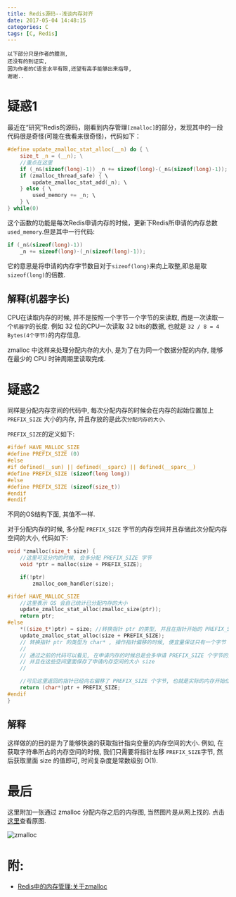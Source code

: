 ```yaml
---
title: Redis源码--浅谈内存对齐
date: 2017-05-04 14:48:15
categories: C 
tags: [C, Redis]
---
```


 ```
 以下部分只是作者的臆测,
 还没有的到证实,
 因为作者的C语言水平有限,还望有高手能够出来指导,
 谢谢..
 ```

# 疑惑1
最近在“研究”Redis的源码，刚看到内存管理`[zmalloc]`的部分，发现其中的一段代码很是奇怪(可能在我看来很奇怪)，代码如下：

```c
#define update_zmalloc_stat_alloc(__n) do { \
    size_t _n = (__n); \
    //重点在这里
    if (_n&(sizeof(long)-1)) _n += sizeof(long)-(_n&(sizeof(long)-1)); \
    if (zmalloc_thread_safe) { \
        update_zmalloc_stat_add(_n); \
    } else { \
        used_memory += _n; \
    } \
} while(0)
```

这个函数的功能是每次Redis申请内存的时候，更新下Redis所申请的内存总数`used_memory`.但是其中一行代码:

```c
if (_n&(sizeof(long)-1)) 
    _n += sizeof(long)-(_n(sizeof(long)-1));
```
它的意思是将申请的内存字节数目对于`sizeof(long)`来向上取整,即总是取`sizeof(long)`的倍数.

## 解释(机器字长)
CPU在读取内存的时候, 并不是按照一个字节一个字节的来读取, 而是一次读取一个`机器字`的长度. 例如 32 位的CPU一次读取 32 bits的数据, 也就是 `32 / 8 = 4 Bytes(4个字节)`的内存信息.

zmalloc 中这样来处理分配内存的大小, 是为了在为同一个数据分配的内存, 能够在最少的 CPU 时钟周期里读取完成.

# 疑惑2
同样是分配内存空间的代码中, 每次分配内存的时候会在内存的起始位置加上 `PREFIX_SIZE` 大小的内存, 并且存放的是此次`分配内存的大小`.

`PREFIX_SIZE`的定义如下:

```C
#ifdef HAVE_MALLOC_SIZE
#define PREFIX_SIZE (0)
#else
#if defined(__sun) || defined(__sparc) || defined(__sparc__)
#define PREFIX_SIZE (sizeof(long long))
#else
#define PREFIX_SIZE (sizeof(size_t))
#endif
#endif
```

不同的OS结构下面, 其值不一样.

对于分配内存的时候, 多分配 `PREFIX_SIZE` 字节的内存空间并且存储此次分配内存空间的大小, 代码如下:

```C
void *zmalloc(size_t size) {
    //这里可见分内的时候, 会多分配 PREFIX_SIZE 字节
    void *ptr = malloc(size + PREFIX_SIZE);

    if(!ptr)
        zmalloc_oom_handler(size);

#ifdef HAVE_MALLOC_SIZE
    //这里表示 OS 会自己统计已分配内存的大小
    update_zmalloc_stat_alloc(zmalloc_size(ptr));
    return ptr;
#else
    *((size_t*)ptr) = size; //转换指针 ptr 的类型, 并且在指针开始的 PREFIX_SIZE 个字节中赋值 size
    update_zmalloc_stat_alloc(size + PREFIX_SIZE);
    // 转换指针 ptr 的类型为 char* , 操作指针偏移的时候, 便宜量保证只有一个字节
    //
    // 通过之前的代码可以看见, 在申请内存的时候总是会多申请 PREFIX_SIZE 个字节的空间,
    // 并且在这些空间里面保存了申请内存空间的大小 size
    //

    //可见这里返回的指针已经向右偏移了 PREFIX_SIZE 个字节, 也就是实际的内存开始位置
    return (char*)ptr + PREFIX_SIZE;
#endif
}
```

## 解释

这样做的的目的是为了能够快速的获取指针指向变量的内存空间的大小.
例如, 在获取字符串所占的内存空间的时候, 我们只需要将指针左移 `PREFIX_SIZE`字节, 然后获取里面 size 的值即可, 时间复杂度是常数级别 O(1).

# 最后
这里附加一张通过 zmalloc 分配内存之后的内存图, 当然图片是从网上找的. 点击[这里](http://www.voidcn.com/blog/caishenfans/article/p-616378.html)查看原图.

![zmalloc](/images/zmalloc.jpg)

# 附:

* [Redis中的内存管理:关于zmalloc](http://www.voidcn.com/blog/caishenfans/article/p-616378.html)
